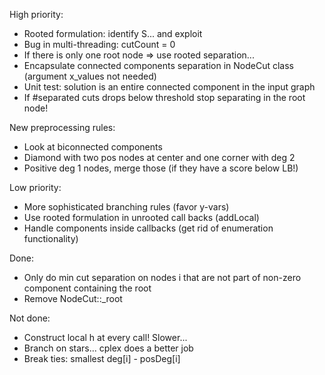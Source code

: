 High priority:

* Rooted formulation: identify S... and exploit
* Bug in multi-threading: cutCount = 0
* If there is only one root node => use rooted separation...
* Encapsulate connected components separation in NodeCut class (argument x_values not needed)
* Unit test: solution is an entire connected component in the input graph
* If #separated cuts drops below threshold stop separating in the root node!

New preprocessing rules:

* Look at biconnected components
* Diamond with two pos nodes at center and one corner with deg 2
* Positive deg 1 nodes, merge those (if they have a score below LB!)

Low priority:

* More sophisticated branching rules (favor y-vars)
* Use rooted formulation in unrooted call backs (addLocal)
* Handle components inside callbacks (get rid of enumeration functionality)

Done:

* Only do min cut separation on nodes i that are not part of non-zero component containing the root
* Remove NodeCut::_root

Not done:

* Construct local h at every call! Slower...
* Branch on stars... cplex does a better job
* Break ties: smallest deg[i] - posDeg[i]

